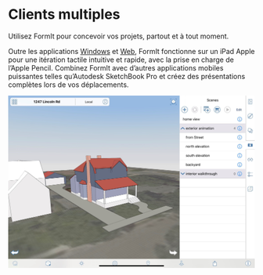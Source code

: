 # Clients multiples

Utilisez FormIt pour concevoir vos projets, partout et à tout moment.

Outre les applications [Windows](https://formit.autodesk.com/download) et [Web](https://formit.autodesk.com/app), FormIt fonctionne sur un iPad Apple pour une itération tactile intuitive et rapide, avec la prise en charge de l’Apple Pencil. Combinez FormIt avec d’autres applications mobiles puissantes telles qu’Autodesk SketchBook Pro et créez des présentations complètes lors de vos déplacements.

![FormIt on Apple iPad](<../.gitbook/assets/ipad scenes (1).png>)
